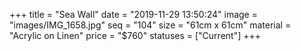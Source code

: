 +++
title = "Sea Wall"
date = "2019-11-29 13:50:24"
image = "images/IMG_1658.jpg"
seq = "104"
size = "61cm x 61cm"
material = "Acrylic on Linen"
price = "$760"
statuses = ["Current"]
+++
